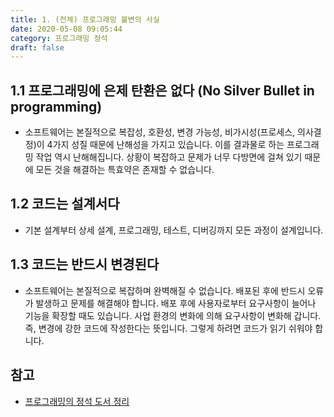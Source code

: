 ```yaml
---
title: 1. (전체) 프로그래밍 불변의 사실
date: 2020-05-08 09:05:44
category: 프로그래밍 정석
draft: false
---
```


## 1.1 프로그래밍에 은제 탄환은 없다 (No Silver Bullet in programming)

- 소프트웨어는 본질적으로 복잡성, 호환성, 변경 가능성, 비가시성(프로세스, 의사결정)이 4가지 성질 때문에 난해성을 가지고 있습니다. 이를 결과물로 하는 프로그래밍 작업 역시 난해해집니다. 상황이 복잡하고 문제가 너무 다방면에 걸쳐 있기 때문에 모든 것을 해결하는 특효약은 존재할 수 없습니다.

## 1.2 코드는 설계서다

- 기본 설계부터 상세 설계, 프로그래밍, 테스트, 디버깅까지 모든 과정이 설계입니다.

## 1.3 코드는 반드시 변경된다

- 소프트웨어는 본질적으로 복잡하며 완벽해질 수 없습니다. 배포된 후에 반드시 오류가 발생하고 문제를 해결해야 합니다. 배포 후에 사용자로부터 요구사항이 늘어나 기능을 확장할 때도 있습니다. 사업 환경의 변화에 의해 요구사항이 변화해 갑니다. 즉, 변경에 강한 코드에 작성한다는 뜻입니다. 그렇게 하려면 코드가 읽기 쉬워야 합니다.

## 참고

- [프로그래밍의 정석 도서 정리](https://peter-cho.gitbook.io/book/11/undefined-7)
